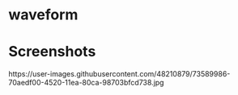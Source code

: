 # waveform
 
Screenshots
============

<div>
https://user-images.githubusercontent.com/48210879/73589986-70aedf00-4520-11ea-80ca-98703bfcd738.jpg
</div>
